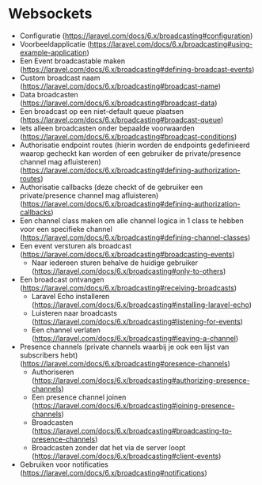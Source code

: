 # Websockets
- Configuratie (https://laravel.com/docs/6.x/broadcasting#configuration)
- Voorbeeldapplicatie (https://laravel.com/docs/6.x/broadcasting#using-example-application)
- Een Event broadcastable maken (https://laravel.com/docs/6.x/broadcasting#defining-broadcast-events)
- Custom broadcast naam (https://laravel.com/docs/6.x/broadcasting#broadcast-name)
- Data broadcasten (https://laravel.com/docs/6.x/broadcasting#broadcast-data)
- Een broadcast op een niet-default queue plaatsen (https://laravel.com/docs/6.x/broadcasting#broadcast-queue)
- Iets alleen broadcasten onder bepaalde voorwaarden (https://laravel.com/docs/6.x/broadcasting#broadcast-conditions)
- Authorisatie endpoint routes (hierin worden de endpoints gedefinieerd waarop gecheckt kan worden of een gebruiker de private/presence channel mag afluisteren) (https://laravel.com/docs/6.x/broadcasting#defining-authorization-routes)
- Authorisatie callbacks (deze checkt of de gebruiker een private/presence channel mag afluisteren) (https://laravel.com/docs/6.x/broadcasting#defining-authorization-callbacks)
- Een channel class maken om alle channel logica in 1 class te hebben voor een specifieke channel (https://laravel.com/docs/6.x/broadcasting#defining-channel-classes)
- Een event versturen als broadcast (https://laravel.com/docs/6.x/broadcasting#broadcasting-events)
    - Naar iedereen sturen behalve de huidige gebruiker (https://laravel.com/docs/6.x/broadcasting#only-to-others)
- Een broadcast ontvangen (https://laravel.com/docs/6.x/broadcasting#receiving-broadcasts)
    - Laravel Echo installeren (https://laravel.com/docs/6.x/broadcasting#installing-laravel-echo)
    - Luisteren naar broadcasts (https://laravel.com/docs/6.x/broadcasting#listening-for-events)
    - Een channel verlaten (https://laravel.com/docs/6.x/broadcasting#leaving-a-channel)
- Presence channels (private channels waarbij je ook een lijst van subscribers hebt) (https://laravel.com/docs/6.x/broadcasting#presence-channels)
    - Authoriseren (https://laravel.com/docs/6.x/broadcasting#authorizing-presence-channels)
    - Een presence channel joinen (https://laravel.com/docs/6.x/broadcasting#joining-presence-channels)
    - Broadcasten (https://laravel.com/docs/6.x/broadcasting#broadcasting-to-presence-channels)
    - Broadcasten zonder dat het via de server loopt (https://laravel.com/docs/6.x/broadcasting#client-events)
- Gebruiken voor notificaties (https://laravel.com/docs/6.x/broadcasting#notifications)
